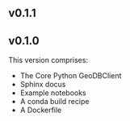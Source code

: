 ## v0.1.1

## v0.1.0

This version comprises:

- The Core Python GeoDBClient
- Sphinx docus
- Example notebooks
- A conda build recipe
- A Dockerfile
